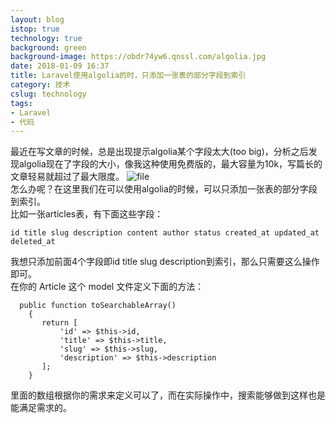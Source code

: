 ```yaml
---
layout: blog
istop: true
technology: true
background: green
background-image: https://obdr74yw6.qnssl.com/algolia.jpg
date: 2018-01-09 16:37
title: Laravel使用algolia的时，只添加一张表的部分字段到索引
category: 技术
cslug: technology
tags:
- Laravel
- 代码
---
```


最近在写文章的时候，总是出现提示algolia某个字段太大(too big)，分析之后发现algolia现在了字段的大小，像我这种使用免费版的，最大容量为10k，写篇长的文章轻易就超过了最大限度。 
![file](https://obdr74yw6.qnssl.com/image/77u25y8SjL3A6rO4TmdFlaa6PHEJI0FYQGy9vY7w.jpeg)  
怎么办呢？在这里我们在可以使用algolia的时候，可以只添加一张表的部分字段到索引。  
比如一张articles表，有下面这些字段：  
```
id title slug description content author status created_at updated_at deleted_at
```
我想只添加前面4个字段即id title slug description到索引，那么只需要这么操作即可。  
在你的 Article 这个 model 文件定义下面的方法：  
```
  public function toSearchableArray()
    {
       return [
           'id' => $this->id,
           'title' => $this->title,
           'slug' => $this->slug,
           'description' => $this->description
       ];
    }
```
里面的数组根据你的需求来定义可以了，而在实际操作中，搜索能够做到这样也是能满足需求的。